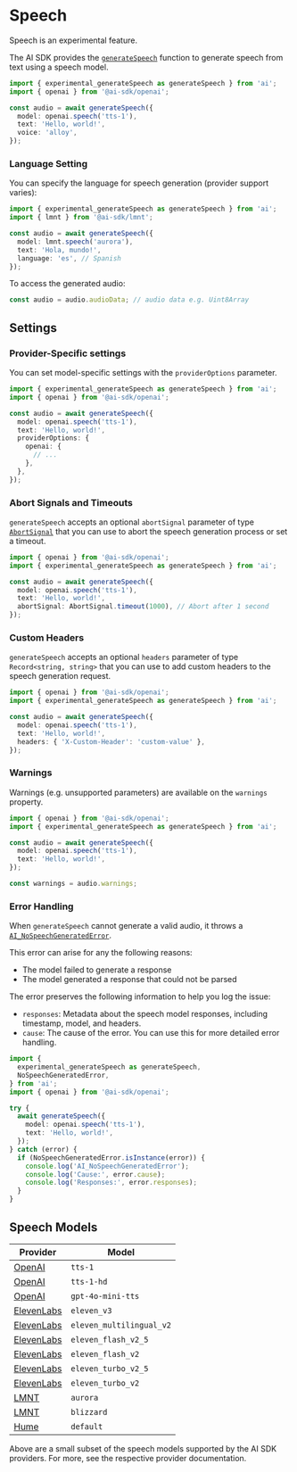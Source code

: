 # Speech

Speech is an experimental feature.

The AI SDK provides the [`generateSpeech`](../reference/ai-sdk-core/generate-speech.md)
function to generate speech from text using a speech model.

```ts
import { experimental_generateSpeech as generateSpeech } from 'ai';
import { openai } from '@ai-sdk/openai';

const audio = await generateSpeech({
  model: openai.speech('tts-1'),
  text: 'Hello, world!',
  voice: 'alloy',
});
```

### Language Setting

You can specify the language for speech generation (provider support varies):

```ts
import { experimental_generateSpeech as generateSpeech } from 'ai';
import { lmnt } from '@ai-sdk/lmnt';

const audio = await generateSpeech({
  model: lmnt.speech('aurora'),
  text: 'Hola, mundo!',
  language: 'es', // Spanish
});
```

To access the generated audio:

```ts
const audio = audio.audioData; // audio data e.g. Uint8Array
```

## Settings

### Provider-Specific settings

You can set model-specific settings with the `providerOptions` parameter.

```ts
import { experimental_generateSpeech as generateSpeech } from 'ai';
import { openai } from '@ai-sdk/openai';

const audio = await generateSpeech({
  model: openai.speech('tts-1'),
  text: 'Hello, world!',
  providerOptions: {
    openai: {
      // ...
    },
  },
});
```

### Abort Signals and Timeouts

`generateSpeech` accepts an optional `abortSignal` parameter of
type [`AbortSignal`](https://developer.mozilla.org/en-US/docs/Web/API/AbortSignal)
that you can use to abort the speech generation process or set a timeout.

```ts
import { openai } from '@ai-sdk/openai';
import { experimental_generateSpeech as generateSpeech } from 'ai';

const audio = await generateSpeech({
  model: openai.speech('tts-1'),
  text: 'Hello, world!',
  abortSignal: AbortSignal.timeout(1000), // Abort after 1 second
});
```

### Custom Headers

`generateSpeech` accepts an optional `headers` parameter of type `Record<string, string>`
that you can use to add custom headers to the speech generation request.

```ts
import { openai } from '@ai-sdk/openai';
import { experimental_generateSpeech as generateSpeech } from 'ai';

const audio = await generateSpeech({
  model: openai.speech('tts-1'),
  text: 'Hello, world!',
  headers: { 'X-Custom-Header': 'custom-value' },
});
```

### Warnings

Warnings (e.g. unsupported parameters) are available on the `warnings` property.

```ts
import { openai } from '@ai-sdk/openai';
import { experimental_generateSpeech as generateSpeech } from 'ai';

const audio = await generateSpeech({
  model: openai.speech('tts-1'),
  text: 'Hello, world!',
});

const warnings = audio.warnings;
```

### Error Handling

When `generateSpeech` cannot generate a valid audio, it throws a [`AI_NoSpeechGeneratedError`](../reference/ai-sdk-errors/ai-no-speech-generated-error.md).

This error can arise for any the following reasons:

- The model failed to generate a response
- The model generated a response that could not be parsed

The error preserves the following information to help you log the issue:

- `responses`: Metadata about the speech model responses, including timestamp, model, and headers.
- `cause`: The cause of the error. You can use this for more detailed error handling.

```ts
import {
  experimental_generateSpeech as generateSpeech,
  NoSpeechGeneratedError,
} from 'ai';
import { openai } from '@ai-sdk/openai';

try {
  await generateSpeech({
    model: openai.speech('tts-1'),
    text: 'Hello, world!',
  });
} catch (error) {
  if (NoSpeechGeneratedError.isInstance(error)) {
    console.log('AI_NoSpeechGeneratedError');
    console.log('Cause:', error.cause);
    console.log('Responses:', error.responses);
  }
}
```

## Speech Models

| Provider | Model |
| --- | --- |
| [OpenAI](/providers/ai-sdk-providers/openai#speech-models) | `tts-1` |
| [OpenAI](/providers/ai-sdk-providers/openai#speech-models) | `tts-1-hd` |
| [OpenAI](/providers/ai-sdk-providers/openai#speech-models) | `gpt-4o-mini-tts` |
| [ElevenLabs](/providers/ai-sdk-providers/elevenlabs#speech-models) | `eleven_v3` |
| [ElevenLabs](/providers/ai-sdk-providers/elevenlabs#speech-models) | `eleven_multilingual_v2` |
| [ElevenLabs](/providers/ai-sdk-providers/elevenlabs#speech-models) | `eleven_flash_v2_5` |
| [ElevenLabs](/providers/ai-sdk-providers/elevenlabs#speech-models) | `eleven_flash_v2` |
| [ElevenLabs](/providers/ai-sdk-providers/elevenlabs#speech-models) | `eleven_turbo_v2_5` |
| [ElevenLabs](/providers/ai-sdk-providers/elevenlabs#speech-models) | `eleven_turbo_v2` |
| [LMNT](/providers/ai-sdk-providers/lmnt#speech-models) | `aurora` |
| [LMNT](/providers/ai-sdk-providers/lmnt#speech-models) | `blizzard` |
| [Hume](/providers/ai-sdk-providers/hume#speech-models) | `default` |

Above are a small subset of the speech models supported by the AI SDK providers. For more, see the respective provider documentation.
